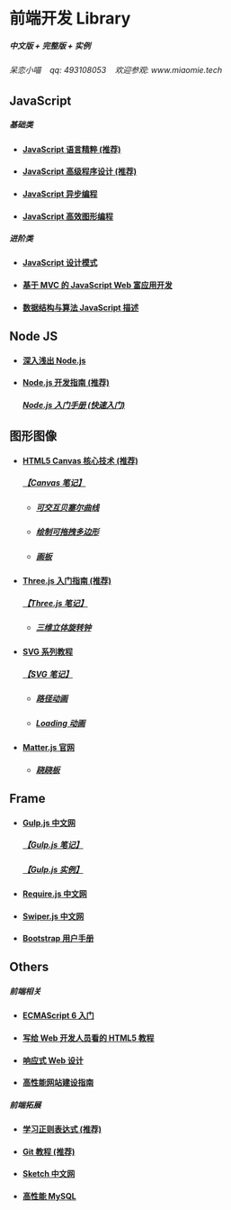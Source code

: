 <h1>前端开发 Library</h1>
<h5>中文版 + 完整版 + 实例</h5>
<h6>呆恋小喵&nbsp;&nbsp;&nbsp;&nbsp;qq: 493108053&nbsp;&nbsp;&nbsp;&nbsp;欢迎参观: www.miaomie.tech</h6>

<h2>JavaScript</h2>
<h5>基础类</h5>
<ul>
    <li>
        <h4><a href="https://github.com/sunmengyuan/book/blob/master/JavaScript%E8%AF%AD%E8%A8%80%E7%B2%BE%E7%B2%B9.pdf">JavaScript 语言精粹 (推荐)</a></h4>
    </li>
    <li>
        <h4><a href="https://github.com/sunmengyuan/book/blob/master/JavaScript%E9%AB%98%E7%BA%A7%E7%A8%8B%E5%BA%8F%E8%AE%BE%E8%AE%A1.pdf">JavaScript 高级程序设计 (推荐)</a></h4>
    </li>
    <li>
        <h4><a href="https://github.com/sunmengyuan/book/blob/master/JavaScript%E5%BC%82%E6%AD%A5%E7%BC%96%E7%A8%8B.pdf">JavaScript 异步编程</a></h4>
    </li>
    <li>
        <h4><a href="https://github.com/sunmengyuan/book/blob/master/JavaScript%E9%AB%98%E6%95%88%E5%9B%BE%E5%BD%A2%E7%BC%96%E7%A8%8B.pdf">JavaScript 高效图形编程</a></h4>
    </li>
</ul>
<h5>进阶类</h5>
<ul>
    <li>
        <h4><a href="https://github.com/sunmengyuan/book/blob/master/JavaScript%E8%AE%BE%E8%AE%A1%E6%A8%A1%E5%BC%8F.pdf">JavaScript 设计模式</a></h4>
    </li>
    <li>
        <h4><a href="https://github.com/sunmengyuan/book/blob/master/%E5%9F%BA%E4%BA%8EMVC%E7%9A%84JavaScript%20Web%E5%AF%8C%E5%BA%94%E7%94%A8%E5%BC%80%E5%8F%91.pdf">基于 MVC 的 JavaScript Web 富应用开发</a></h4>
    </li>
    <li>
        <h4><a href="https://github.com/sunmengyuan/book/blob/master/%E6%95%B0%E6%8D%AE%E7%BB%93%E6%9E%84%E4%B8%8E%E7%AE%97%E6%B3%95JavaScript%E6%8F%8F%E8%BF%B0.pdf">数据结构与算法 JavaScript 描述</a></h4>
    </li>
</ul>

<h2>Node JS</h2>
<ul>
    <li>
        <h4><a href="https://github.com/sunmengyuan/book/blob/master/%E6%B7%B1%E5%85%A5%E6%B5%85%E5%87%BANode.js.pdf">深入浅出 Node.js</a></h4>
    </li>
    <li>
        <h4><a href="https://github.com/sunmengyuan/book/blob/master/Node.js%E5%BC%80%E5%8F%91%E6%8C%87%E5%8D%97.pdf">Node.js 开发指南 (推荐)</a></h4>
        <h5><a href="https://github.com/sunmengyuan/note/blob/master/node/node.js>【Node.js 笔记】</a></h5>
    </li>
    <li>
        <h4><a href="https://github.com/sunmengyuan/book/blob/master/Node.js%E5%85%A5%E9%97%A8%E6%89%8B%E5%86%8C.pdf">Node.js 入门手册 (快速入门)</a></h4>
    </li>
</ul>

<h2>图形图像</h2>
<ul>
    <li>
        <h4><a href="https://github.com/sunmengyuan/book/blob/master/HTML5%20Canvas%E6%A0%B8%E5%BF%83%E6%8A%80%E6%9C%AF.pdf">HTML5 Canvas 核心技术 (推荐)</a></h4>
        <h5><a href="https://github.com/sunmengyuan/note/blob/master/canvas/canvas.js">【Canvas 笔记】</a></h5>
        <ul>
            <li>
                <h5><a href="https://github.com/sunmengyuan/note/blob/master/canvas/bezierCurve.html">可交互贝塞尔曲线</a></h5>
            </li>
            <li>
                <h5><a href="https://github.com/sunmengyuan/note/blob/master/canvas/drag.html">绘制可拖拽多边形</a></h5>
            </li>
            <li>
                <h5><a href="https://github.com/sunmengyuan/note/blob/master/canvas/drawing.html">画板</a></h5>
            </li>
        </ul>
    </li>
    <li>
        <h4><a href="https://read.douban.com/reader/ebook/7412854/">Three.js 入门指南 (推荐)</a></h4>
        <h5><a href="https://github.com/sunmengyuan/note/blob/master/webgl/webgl.js">【Three.js 笔记】</a></h5>
        <ul>
            <li>
                <h5><a href="https://github.com/sunmengyuan/note/blob/master/webgl/clock.html">三维立体旋转钟</a></h5>
            </li>
        </ul>
    </li>
    <li>
        <h4><a href="http://www.w3cplus.com/blog/tags/411.html">SVG 系列教程</a></h4>
        <h5><a href="https://github.com/sunmengyuan/note/blob/master/svg/svg.html">【SVG 笔记】</a></h5>
        <ul>
            <li>
                <h5><a href="https://github.com/sunmengyuan/note/blob/master/svg/cat.html">路径动画</a></h5>
            </li>
            <li>
                <h5><a href="https://github.com/sunmengyuan/note/blob/master/svg/loading.html">Loading 动画</a></h5>
            </li>
        </ul>
    </li>
    <li>
        <h4><a href="http://brm.io/matter-js/index.html">Matter.js 官网</a></h4>
        <ul>
            <li>
                <h5><a href="https://github.com/sunmengyuan/note/blob/master/matter/seesaw.html">跷跷板</a></h5>
            </li>
        </ul>
    </li>
</ul>

<h2>Frame</h2>
<ul>
    <li>
        <h4><a href="http://www.gulpjs.com.cn/">Gulp.js 中文网</a></h4>
        <h5><a href="https://github.com/sunmengyuan/note/blob/master/gulp">【Gulp.js 笔记】</a></h5>
        <h5><a href="https://github.com/sunmengyuan/common/blob/master/gulpfile.js">【Gulp.js 实例】</a></h5>
    </li>
    <li>
        <h4><a href="http://www.requirejs.cn/">Require.js 中文网</a></h4>
    </li>
    <li>
        <h4><a href="http://www.swiper.com.cn/">Swiper.js 中文网</a></h4>
    </li>
    <li>
        <h4><a href="https://github.com/sunmengyuan/book/blob/master/Bootstra%E7%94%A8%E6%88%B7%E6%89%8B%E5%86%8C.pdf">Bootstrap 用户手册</a></h4>
    </li>
</ul>

<h2>Others</h2>
<h5>前端相关</h5>
<ul>
    <li>
        <h4><a href="http://es6.ruanyifeng.com/#README">ECMAScript 6 入门</a></h4>
    </li>
    <li>
        <h4><a href="https://github.com/sunmengyuan/book/blob/master/%E5%86%99%E7%BB%99Web%E5%BC%80%E5%8F%91%E4%BA%BA%E5%91%98%E7%9C%8B%E7%9A%84HTML5%E6%95%99%E7%A8%8B.pdf">写给 Web 开发人员看的 HTML5 教程</a></h4>
    </li>
    <li>
        <h4><a href="https://github.com/sunmengyuan/book/blob/master/%E5%93%8D%E5%BA%94%E5%BC%8FWeb%E8%AE%BE%E8%AE%A1.pdf">响应式 Web 设计</a></h4>
    </li>
    <li>
        <h4><a href="https://github.com/sunmengyuan/book/blob/master/%E9%AB%98%E6%80%A7%E8%83%BD%E7%BD%91%E7%AB%99%E5%BB%BA%E8%AE%BE%E6%8C%87%E5%8D%97.pdf">高性能网站建设指南</a></h4>
    </li>
</ul>

<h5>前端拓展</h5>
<ul>
    <li>
        <h4><a href="https://github.com/sunmengyuan/book/blob/master/%E5%AD%A6%E4%B9%A0%E6%AD%A3%E5%88%99%E8%A1%A8%E8%BE%BE%E5%BC%8F.pdf">学习正则表达式 (推荐)</a></h4>
    </li>
    <li>
        <h4><a href="http://www.liaoxuefeng.com/wiki/0013739516305929606dd18361248578c67b8067c8c017b000">Git 教程 (推荐)</a></h4>
    </li>
    <li>
        <h4><a href="http://www.sketchcn.com/">Sketch 中文网</a></h4>
    </li>
    <li>
        <h4><a href="https://github.com/sunmengyuan/book/blob/master/%E9%AB%98%E6%80%A7%E8%83%BDMySQL.pdf">高性能 MySQL</a></h4>
    </li>
</ul>
